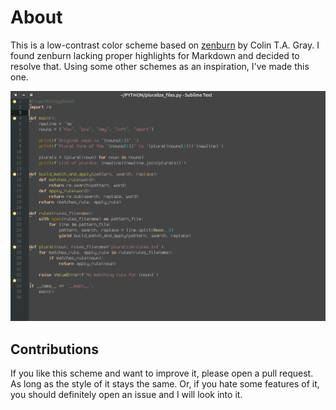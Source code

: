 # About #

This is a low-contrast color scheme based on [zenburn][1] by Colin T.A. Gray. I found zenburn lacking proper highlights for Markdown and decided to resolve that. Using some other schemes as an inspiration, I've made this one.

![Theme preview in Python file](screenshots/xenburn-python.png?raw=true "Theme screenshot")

## Contributions ##

If you like this scheme and want to improve it, please open a pull request. As long as the style of it stays the same. Or, if you hate some features of it, you should definitely open an issue and I will look into it.

[1]: https://github.com/colinta/zenburn "It's right here on GitHub!"
